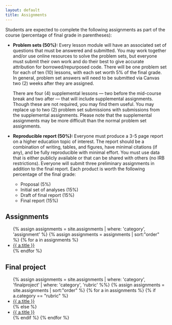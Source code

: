 ```yaml
---
layout: default
title: Assignments
---
```


Students are expected to complete the following assignments as part of
the course (percentage of final grade in parentheses): 

- **Problem sets (50%):** Every lesson module will have an associated
  set of questions that must be answered and submitted. You may work
  together and/or use online resources to solve the problem sets, but
  everyone must submit their own work and do their best to give
  accurate attribution for borrowed/repurposed code. There will be one
  problem set for each of ten (10) lessons, with each set worth 5% of
  the final grade. In general, problem set answers will need to be
  submitted via Canvas two (2) weeks after they are assigned.
  
  There are four (4) supplemental lessons — two before the mid-course
  break and two after — that will include supplemental
  assignments. Though these are not required, you may find them
  useful. You may replace up to two (2) problem set submissions with
  submissions from the supplemental assignments. Please note that the
  supplemental assignments may be more difficult than the normal
  problem set assignments.  
- **Reproducible report (50%):** Everyone must produce a 3-5 page
  report on a higher education topic of interest. The report should be
  a combination of writing, tables, and figures, have minimal
  citations (if any), and be fully reproducible with minimal
  effort. You must use data that is either publicly available or that
  can be shared with others (no IRB restrictions). Everyone will
  submit three preliminary assignments in addition to the final
  report. Each product is worth the following percentage of the final
  grade:
  - Proposal (5%)  
  - Initial set of analyses (15%)  
  - Draft of final report (15%)  
  - Final report (15%)  
  
## Assignments

<ul class="assignments">
{% assign assignments = site.assignments | where: 'category', 'assignment' %}
{% assign assignments = assignments | sort:"order"  %}
{% for a in assignments %}
	<li class="do">
		<a href="{{ a.url | prepend: site.baseurl }}.html">{{ a.title }}</a>
	</li>
{% endfor %}
</ul>

## Final project

<ul class="assignments">
{% assign assignments = site.assignments | where: 'category',
'finalproject' | where: 'category', 'rubric' %%}
{% assign assignments = site.assignments | sort:"order"  %}
{% for a in assignments %}
{% if a.category == "rubric" %}
<li class="rubric">
	<a href="{{ a.url | prepend: site.baseurl }}.html">{{ a.title }}</a>
</li>
{% else %}
<li class="do">
	<a href="{{ a.url | prepend: site.baseurl }}.html">{{ a.title }}</a>
</li>
{% endif %}
{% endfor %}
</ul>
